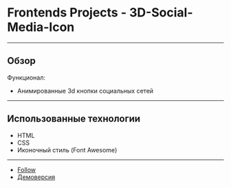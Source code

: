 # Frontends Projects - 3D-Social-Media-Icon
___

## Обзор
Функционал:
 - Анимированные 3d кнопки социальных сетей
___

## Использованные технологии
* HTML
* CSS
* Иконочный стиль (Font Awesome)
___

* [Follow](https://frontendsprojects.com/)
* [Демоверсия](https://volkova-fe.github.io/3D-Social-Media-Icon/)
